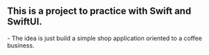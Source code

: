 <h2>This is a project to practice with Swift and SwiftUI.</h2>
- The idea is just build a simple shop application oriented to a coffee business.

